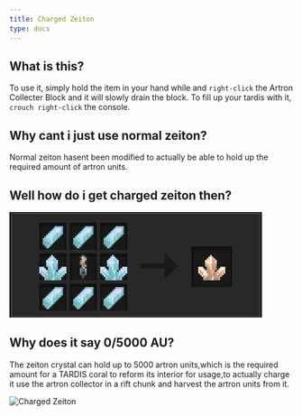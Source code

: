 ```yaml
---
title: Charged Zeiton
type: docs
---
```


## What is this?

To use it, simply hold the item in your hand while and `right-click` the Artron Collecter Block and it will slowly drain the block.
To fill up your tardis with it, `crouch right-click` the console.

## Why cant i just use normal zeiton?

Normal zeiton hasent been modified to actually be able to hold up the required amount of artron units.

## Well how do i get charged zeiton then?
![CZ](images/zeiton/items/charged_zeiton_recipe.png)

## Why does it say 0/5000 AU?
The zeiton crystal can hold up to 5000 artron units,which is the required amount for a TARDIS coral to reform its interior for usage,to actually charge it use the artron collector in a rift chunk and harvest the artron units from it.

![Charged Zeiton](images/zeiton/items/Charge.png)
